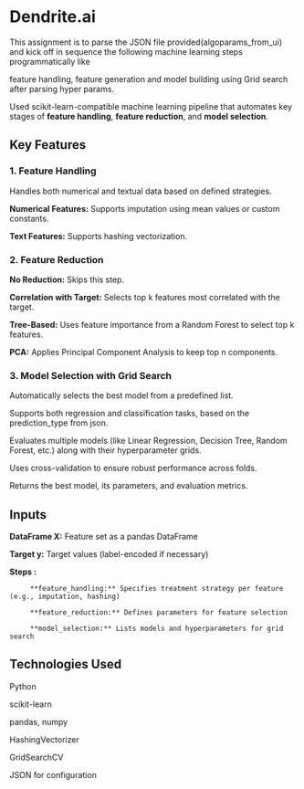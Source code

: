 # Dendrite.ai
This assignment is to parse the JSON file provided(algoparams_from_ui) and kick off in sequence the following machine learning steps programmatically like 

feature handling, feature generation and model building using Grid search after parsing hyper params. 

Used scikit-learn-compatible machine learning pipeline that automates key stages of **feature handling**, **feature reduction**, and **model selection**.
## Key Features
### 1. Feature Handling
   Handles both numerical and textual data based on defined strategies. 
   
   **Numerical Features:** Supports imputation using mean values or custom constants. 
   
   **Text Features:** Supports hashing vectorization. 
   
### 2. Feature Reduction
   **No Reduction:** Skips this step. 
   
   **Correlation with Target:** Selects top k features most correlated with the target. 
   
   **Tree-Based:** Uses feature importance from a Random Forest to select top k features. 
   
   **PCA:** Applies Principal Component Analysis to keep top n components. 

### 3. Model Selection with Grid Search
   Automatically selects the best model from a predefined list. 
   
   Supports both regression and classification tasks, based on the prediction_type from json. 
   
   Evaluates multiple models (like Linear Regression, Decision Tree, Random Forest, etc.) along with their hyperparameter grids. 
   
   Uses cross-validation to ensure robust performance across folds. 
   
   Returns the best model, its parameters, and evaluation metrics. 

## Inputs
   **DataFrame X:** Feature set as a pandas DataFrame 
   
   **Target y:** Target values (label-encoded if necessary) 
   
   **Steps :** 
   
         **feature_handling:** Specifies treatment strategy per feature (e.g., imputation, hashing) 
         
         **feature_reduction:** Defines parameters for feature selection 
         
         **model_selection:** Lists models and hyperparameters for grid search 


## Technologies Used
   Python 
   
   scikit-learn  
   
   pandas, numpy  
   
   HashingVectorizer 
   
   GridSearchCV 
   
   JSON for configuration         
   
